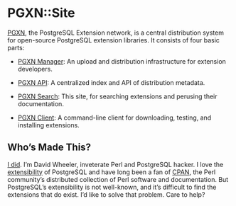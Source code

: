 PGXN::Site
==========

[PGXN](https://www.pgxn.org/), the PostgreSQL Extension network, is a central
distribution system for open-source PostgreSQL extension libraries. It consists
of four basic parts:

*   [PGXN Manager]: An upload and distribution infrastructure for extension
    developers.

*   [PGXN API]: A centralized index and API of distribution metadata.

*   [PGXN Search]: This site, for searching extensions and perusing their
    documentation.

*   [PGXN Client]: A command-line client for downloading, testing, and
    installing extensions.

Who’s Made This?
----------------

[I did]. I’m David Wheeler, inveterate Perl and PostgreSQL hacker. I love the
[extensibility] of PostgreSQL and have long been a fan of [CPAN], the Perl
community’s distributed collection of Perl software and documentation. But
PostgreSQL’s extensibility is not well-known, and it’s difficult to find the
extensions that do exist. I’d like to solve that problem. Care to help?

  [PGXN Manager]: https://manager.pgxn.org/
  [PGXN API]: https://github.com/pgxn/pgxn-api/wiki/
  [PGXN Search]: https://pgxn.org/
  [PGXN Client]: https://pgxn.github.io/pgxnclient/
  [I did]: https://justatheory.com/ "Just a Theory"
  [extensibility]: https://www.postgresql.org/docs/current/static/extend.html
  [CPAN]: https://www.cpan.org/

